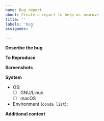 ```yaml
---
name: Bug report
about: Create a report to help us improve
title: ''
labels: 'bug'
assignees: ''

---
```


**Describe the bug**
<!-- A clear and concise description of what the bug is -->

**To Reproduce**
<!-- Steps to reproduce the behavior, link to a notebook or a copy-pastable example -->

**Screenshots**
<!-- If applicable, add screenshots to help explain your problem -->

**System**
 - OS:
    - [ ] GNU/Linux
    - [ ] macOS
 - Environment (`conda list`):

**Additional context**
<!-- Add any other context about the problem here -->
